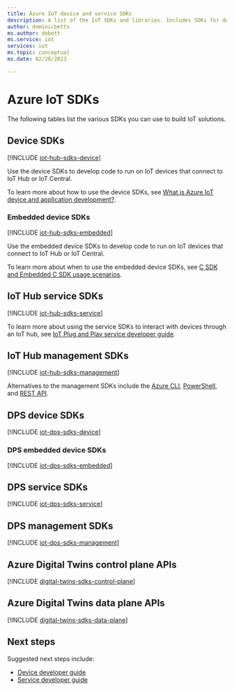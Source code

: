 ```yaml
---
title: Azure IoT device and service SDKs
description: A list of the IoT SDKs and libraries. Includes SDKs for device development and SDKs for building service applications.
author: dominicbetts
ms.author: dobett
ms.service: iot
services: iot
ms.topic: conceptual
ms.date: 02/20/2023

---
```


# Azure IoT SDKs

The following tables list the various SDKs you can use to build IoT solutions.

## Device SDKs

[!INCLUDE [iot-hub-sdks-device](../../includes/iot-hub-sdks-device.md)]

Use the device SDKs to develop code to run on IoT devices that connect to IoT Hub or IoT Central.

To learn more about how to use the device SDKs, see [What is Azure IoT device and application development?](../iot-develop/about-iot-develop.md).

### Embedded device SDKs

[!INCLUDE [iot-hub-sdks-embedded](../../includes/iot-hub-sdks-embedded.md)]

Use the embedded device SDKs to develop code to run on IoT devices that connect to IoT Hub or IoT Central.

To learn more about when to use the embedded device SDKs, see [C SDK and Embedded C SDK usage scenarios](../iot-develop/concepts-using-c-sdk-and-embedded-c-sdk.md).

## IoT Hub service SDKs

[!INCLUDE [iot-hub-sdks-service](../../includes/iot-hub-sdks-service.md)]

To learn more about using the service SDKs to interact with devices through an IoT hub, see [IoT Plug and Play service developer guide](../iot-develop/concepts-developer-guide-service.md).

## IoT Hub management SDKs

[!INCLUDE [iot-hub-sdks-management](../../includes/iot-hub-sdks-management.md)]

Alternatives to the management SDKs include the [Azure CLI](../iot-hub/iot-hub-create-using-cli.md), [PowerShell](../iot-hub/iot-hub-create-using-powershell.md), and [REST API](../iot-hub/iot-hub-rm-rest.md).

## DPS device SDKs

[!INCLUDE [iot-dps-sdks-device](../../includes/iot-dps-sdks-device.md)]

### DPS embedded device SDKs

[!INCLUDE [iot-dps-sdks-embedded](../../includes/iot-dps-sdks-embedded.md)]

## DPS service SDKs

[!INCLUDE [iot-dps-sdks-service](../../includes/iot-dps-sdks-service.md)]

## DPS management SDKs

[!INCLUDE [iot-dps-sdks-management](../../includes/iot-dps-sdks-management.md)]

## Azure Digital Twins control plane APIs

[!INCLUDE [digital-twins-sdks-control-plane](../../includes/digital-twins-sdks-control-plane.md)]

## Azure Digital Twins data plane APIs

[!INCLUDE [digital-twins-sdks-data-plane](../../includes/digital-twins-sdks-data-plane.md)]

## Next steps

Suggested next steps include:

- [Device developer guide](../iot-develop/concepts-developer-guide-device.md)
- [Service developer guide](../iot-develop/concepts-developer-guide-service.md)